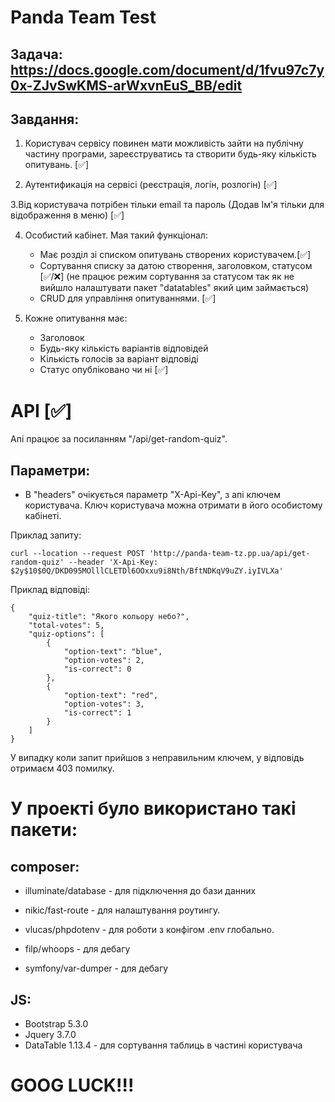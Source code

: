 # Panda Team Test

## Задача: https://docs.google.com/document/d/1fvu97c7y0x-ZJvSwKMS-arWxvnEuS_BB/edit

## Завдання:

1. Користувач сервісу повинен мати можливість зайти на публічну частину програми, зареєструватись та створити будь-яку кількість опитувань. [✅]

2. Аутентификація на сервісі (реєстрація, логін, розлогін) [✅]

3.Від користувача потрібен тільки email та пароль (Додав Ім'я тільки для відображення в меню) [✅]

4. Особистий кабінет. Мая такий функціонал:
    - Має розділ зі списком опитувань створених користувачем.[✅]
    - Сортування списку за датою створення, заголовком, статусом [✅/❌] (не працює режим сортування за статусом так як не вийшло налаштувати пакет "datatables" який цим займається)
    - CRUD для управління опитуваннями. [✅]

5. Кожне опитування має:
    - Заголовок
    - Будь-яку кількість варіантів відповідей
    - Кількість голосів за варіант відповіді
    - Статус опубліковано чи ні [✅]

# API [✅]

Апі працює за посиланням "/api/get-random-quiz".

## Параметри:

- В "headers" очікується параметр "X-Api-Key", з апі ключем користувача. Ключ користувача можна отримати в його особистому кабінеті.

Приклад запиту:

    curl --location --request POST 'http://panda-team-tz.pp.ua/api/get-random-quiz' --header 'X-Api-Key: $2y$10$0Q/DKD095MOlllCLETDl6OOxxu9i8Nth/BftNDKqV9uZY.iyIVLXa'

Приклад відповіді:

    {
        "quiz-title": "Якого кольору небо?",
        "total-votes": 5,
        "quiz-options": [
            {
                "option-text": "blue",
                "option-votes": 2,
                "is-correct": 0
            },
            {
                "option-text": "red",
                "option-votes": 3,
                "is-correct": 1
            }
        ]
    }

У випадку коли запит прийшов з неправильним ключем, у відповідь отримаєм 403 помилку.

# У проекті було використано такі пакети:

## composer:

- illuminate/database - для підключення до бази данних
- nikic/fast-route - для налаштування роутингу.
- vlucas/phpdotenv - для роботи з конфігом .env глобально.

- filp/whoops - для дебагу
- symfony/var-dumper - для дебагу

## JS:

- Bootstrap 5.3.0
- Jquery 3.7.0
- DataTable 1.13.4 - для сортування таблиць в частині користувача


# GOOG LUCK!!!

